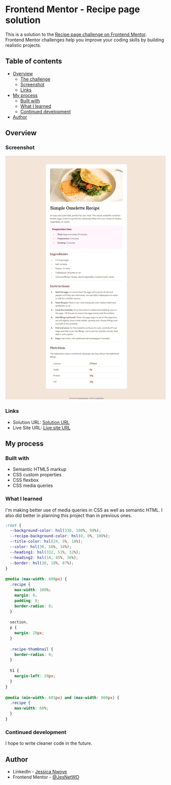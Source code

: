# Frontend Mentor - Recipe page solution

This is a solution to the [Recipe page challenge on Frontend Mentor](https://www.frontendmentor.io/challenges/recipe-page-KiTsR8QQKm). Frontend Mentor challenges help you improve your coding skills by building realistic projects.

## Table of contents

- [Overview](#overview)
  - [The challenge](#the-challenge)
  - [Screenshot](#screenshot)
  - [Links](#links)
- [My process](#my-process)
  - [Built with](#built-with)
  - [What I learned](#what-i-learned)
  - [Continued development](#continued-development)
- [Author](#author)

## Overview

### Screenshot

![](./Screenshot.jpeg)

### Links

- Solution URL: [Solution URL](https://www.frontendmentor.io/solutions/resposive-recipe-page-using-media-queries-wSpMH5320R)
- Live Site URL: [Live site URL](https://jesnetwd.github.io/Frontend-Mentor-Recipe-page/)

## My process

### Built with

- Semantic HTML5 markup
- CSS custom properties
- CSS flexbox
- CSS media queries

### What I learned

I'm making better use of media queries in CSS as well as semantic HTML. I also did better in planning this project than in previous ones.

```css
:root {
  --background-color: hsl(330, 100%, 98%);
  --recipe-background-color: hsl(0, 0%, 100%);
  --title-color: hsl(24, 5%, 18%);
  --color: hsl(30, 10%, 34%);
  --heading1: hsl(332, 51%, 32%);
  --heading2: hsl(14, 45%, 36%);
  --border: hsl(30, 18%, 87%);
}

@media (max-width: 600px) {
  .recipe {
    max-width: 100%;
    margin: 0;
    padding: 0;
    border-radius: 0;
  }

  section,
  p {
    margin: 20px;
  }

  .recipe-thumbnail {
    border-radius: 0;
  }

  h1 {
    margin-left: 20px;
  }
}

@media (min-width: 601px) and (max-width: 800px) {
  .recipe {
    max-width: 60%;
  }
}
```

### Continued development

I hope to write cleaner code in the future.

## Author

- LinkedIn - [Jessica Nwoye](https://www.linkedin.com/in/jessica-nwoye-45330b311/)
- Frontend Mentor - [@JesNetWD](https://www.frontendmentor.io/profile/JesNetWD)
